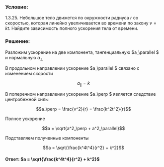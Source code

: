 ###  Условие: 

$1.3.25.$ Небольшое тело движется по окружности радиуса $r$ со скоростью, которая линейно увеличивается во времени по закону $v = kt$. Найдите зависимость полного ускорения тела от времени. 

### Решение:

Разложим ускорение на две компонента, тангенциальную $a_\parallel $ и нормальную $a_\perp$

В продольном направлении ускорение $a_\parallel $ связано с изменением скорости 

$$a_\parallel = k$$

В поперечном направлении ускорение $a_\perp $ является следствие центробежной силы

$$a_\perp = \frac{v^2}{r} = \frac{k^2t^2}{r}$$ 

Полное ускорение

$$a = \sqrt{a^2_\perp + a^2_\parallel}$$ 

Подставляем полученные компоненты

$$a = \sqrt{\frac{k^4t^4}{r^2} + k^2}$$ 

####  Ответ: $a = \sqrt{\frac{k^4t^4}{r^2} + k^2}$ 

  

